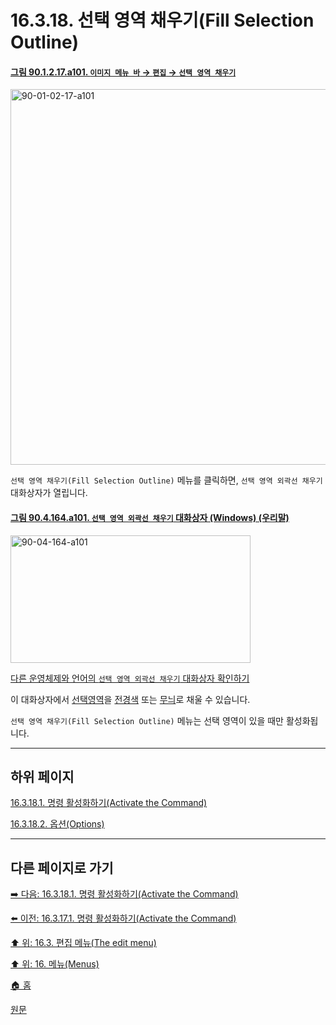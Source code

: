 # 16.3.18. 선택 영역 채우기(Fill Selection Outline)

<a id="90-01-02-17-a101"></a>

#### [그림 90.1.2.17.a101. `이미지 메뉴 바` → `편집` → `선택 영역 채우기`](./90-01-02-17-fill_selection_outline.md#90-01-02-17-a101)
<img width="980" height="601" alt="90-01-02-17-a101" src="https://github.com/user-attachments/assets/66b8cb82-ac03-43c8-b01c-ebe0550792a2" />

`선택 영역 채우기(Fill Selection Outline)` 메뉴를 클릭하면, `선택 영역 외곽선 채우기` 대화상자가 열립니다.

<a id="90-04-164-a101"></a>

#### [그림 90.4.164.a101. `선택 영역 외곽선 채우기` 대화상자 (Windows) (우리말)](./90-04-0164-fill_selection_outline.md#90-04-164-a101)
<img width="384" height="204" alt="90-04-164-a101" src="https://github.com/user-attachments/assets/87cacd98-87f0-4317-9eb5-cc13c6d401f2" />

[다른 운영체제와 언어의 `선택 영역 외곽선 채우기` 대화상자 확인하기](./90-04-0164-fill_selection_outline.md#90-04-164-a102)

이 대화상자에서 [선택영역](./07-01-00-the-selection.md)을 [전경색](./19-glossaryx-foreground_color.md) 또는 [무늬](./19-glossaryx-pattern.md)로 채울 수 있습니다.

`선택 영역 채우기(Fill Selection Outline)` 메뉴는 선택 영역이 있을 때만 활성화됩니다.

***

## 하위 페이지

[16.3.18.1. 명령 활성화하기(Activate the Command)](./16-03-18-01-activate_the_command.md)

[16.3.18.2. 옵션(Options)](./16-03-18-02-options.md)

***

## 다른 페이지로 가기

[➡️ 다음: 16.3.18.1. 명령 활성화하기(Activate the Command)](./16-03-18-01-activate_the_command.md)

[⬅️ 이전: 16.3.17.1. 명령 활성화하기(Activate the Command)](./16-03-17-01-activate_the_command.md)

[⬆️ 위: 16.3. 편집 메뉴(The edit menu)](./16-03-00-the-edit-menu.md)

[⬆️ 위: 16. 메뉴(Menus)](./16-00-menus.md)

[🏠 홈](./00-home.md)

[원문](https://docs.gimp.org/2.10/ko/gimp-selection-fill.html)